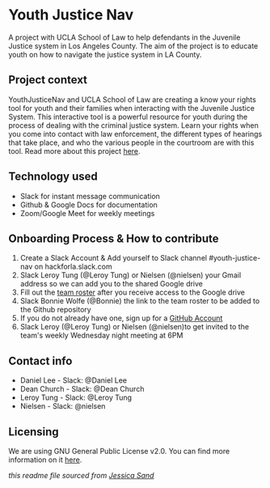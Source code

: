 # Youth Justice Nav

A project with UCLA School of Law to help defendants in the Juvenile Justice system in Los Angeles County. The aim of the project is to educate youth on how to navigate the justice system in LA County. 

## Project context

YouthJusticeNav and UCLA School of Law are creating a know your rights tool for youth and their families when interacting with the Juvenile Justice System.  This interactive tool is a powerful resource for youth during the process of dealing with the criminal justice system. Learn your rights when you come into contact with law enforcement, the different types of hearings that take place, and who the various people in the courtroom are with this tool. Read more about this project [here](https://docs.google.com/document/d/1NKcYSoGW2SNUrf-_osyBS9HKK7oUH7c8oQIgb5o8n2U/edit).

## Technology used

- Slack for instant message communication
- Github & Google Docs for documentation
- Zoom/Google Meet for weekly meetings 

## Onboarding Process & How to contribute

1. Create a Slack Account & Add yourself to Slack channel #youth-justice-nav on hackforla.slack.com
2. Slack Leroy Tung (@Leroy Tung) or Nielsen (@nielsen) your Gmail address so we can add you to the shared Google drive
3. Fill out the [team roster](https://docs.google.com/spreadsheets/d/14NiIUGaRhz34E_cTtWU-B9kFGaHt-1nSlghzhtDqbbE/edit?usp=drive_web&ouid=105806038518241181042) after you receive access to the Google drive
4. Slack Bonnie Wolfe (@Bonnie) the link to the team roster to be added to the Github repository
5. If you do not already have one, sign up for a [GitHub Account](https://github.com/)
6. Slack Leroy (@Leroy Tung) or Nielsen (@nielsen)to get invited to the team's weekly Wednesday night meeting at 6PM

## Contact info

- Daniel Lee - Slack: @Daniel Lee
- Dean Church - Slack: @Dean Church 
- Leroy Tung - Slack: @Leroy Tung
- Nielsen - Slack: @nielsen

## Licensing

We are using GNU General Public License v2.0. You can find more information on it [here](https://github.com/hackforla/YouthJusticeNav/blob/main/LICENSE).  

*this readme file sourced from [Jessica Sand](http://jessicasand.com/other-stuff/just-enough-docs/)*
